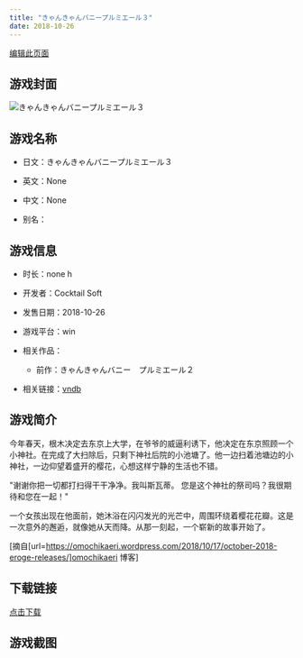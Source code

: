 ```yaml
---
title: "きゃんきゃんバニープルミエール３"
date: 2018-10-26
---
```

[编辑此页面](https://github.com/ACG-3/ADV3-source/blob/main/source/_posts/%E3%81%8D%E3%82%83%E3%82%93%E3%81%8D%E3%82%83%E3%82%93%E3%83%90%E3%83%8B%E3%83%BC%E3%83%97%E3%83%AB%E3%83%9F%E3%82%A8%E3%83%BC%E3%83%AB%EF%BC%93.md)

## 游戏封面

![きゃんきゃんバニープルミエール３](https%3A//pan.timero.xyz/onedrive/img_lib_001/%E3%81%8D%E3%82%83%E3%82%93%E3%81%8D%E3%82%83%E3%82%93%E3%83%90%E3%83%8B%E3%83%BC%E3%83%97%E3%83%AB%E3%83%9F%E3%82%A8%E3%83%BC%E3%83%AB%EF%BC%93_cover.avif)


## 游戏名称

- 日文：きゃんきゃんバニープルミエール３
- 英文：None
- 中文：None

- 别名：


## 游戏信息

- 时长：none h
- 开发者：Cocktail Soft
- 发售日期：2018-10-26
- 游戏平台：win
- 相关作品：
   - 前作：きゃんきゃんバニー　プルミエール２

- 相关链接：[vndb](https://vndb.org/v22428)


## 游戏简介

今年春天，根木决定去东京上大学，在爷爷的威逼利诱下，他决定在东京照顾一个小神社。在完成了大扫除后，只剩下神社后院的小池塘了。他一边扫着池塘边的小神社，一边仰望着盛开的樱花，心想这样宁静的生活也不错。

"谢谢你把一切都打扫得干干净净。我叫斯瓦蒂。
您是这个神社的祭司吗？我很期待和您在一起！"

一个女孩出现在他面前，她沐浴在闪闪发光的光芒中，周围环绕着樱花花瓣。这是一次意外的邂逅，就像她从天而降。从那一刻起，一个崭新的故事开始了。

[摘自[url=https://omochikaeri.wordpress.com/2018/10/17/october-2018-eroge-releases/]omochikaeri 博客]


## 下载链接

[点击下载](https://pan.timero.xyz/onedrive/adv_lib_001/%E3%81%8D%E3%82%83%E3%82%93%E3%81%8D%E3%82%83%E3%82%93%E3%83%90%E3%83%8B%E3%83%BC%E3%83%97%E3%83%AB%E3%83%9F%E3%82%A8%E3%83%BC%E3%83%AB%EF%BC%93)


## 游戏截图


